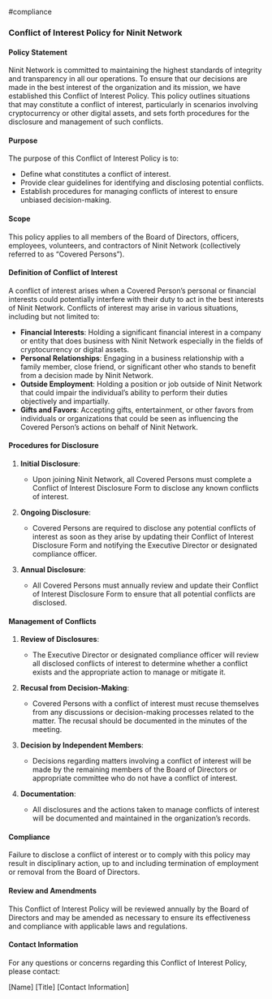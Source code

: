 #compliance 
### Conflict of Interest Policy for Ninit Network

#### Policy Statement

Ninit Network is committed to maintaining the highest standards of integrity and transparency in all our operations. To ensure that our decisions are made in the best interest of the organization and its mission, we have established this Conflict of Interest Policy. This policy outlines situations that may constitute a conflict of interest, particularly in scenarios involving cryptocurrency or other digital assets, and sets forth procedures for the disclosure and management of such conflicts.

#### Purpose

The purpose of this Conflict of Interest Policy is to:

- Define what constitutes a conflict of interest.
- Provide clear guidelines for identifying and disclosing potential conflicts.
- Establish procedures for managing conflicts of interest to ensure unbiased decision-making.

#### Scope

This policy applies to all members of the Board of Directors, officers, employees, volunteers, and contractors of Ninit Network (collectively referred to as “Covered Persons”).

#### Definition of Conflict of Interest

A conflict of interest arises when a Covered Person’s personal or financial interests could potentially interfere with their duty to act in the best interests of Ninit Network. Conflicts of interest may arise in various situations, including but not limited to:

- **Financial Interests**: Holding a significant financial interest in a company or entity that does business with Ninit Network especially in the fields of cryptocurrency or digital assets.
- **Personal Relationships**: Engaging in a business relationship with a family member, close friend, or significant other who stands to benefit from a decision made by Ninit Network.
- **Outside Employment**: Holding a position or job outside of Ninit Network that could impair the individual’s ability to perform their duties objectively and impartially.
- **Gifts and Favors**: Accepting gifts, entertainment, or other favors from individuals or organizations that could be seen as influencing the Covered Person’s actions on behalf of Ninit Network.

#### Procedures for Disclosure

1. **Initial Disclosure**:
    
    - Upon joining Ninit Network, all Covered Persons must complete a Conflict of Interest Disclosure Form to disclose any known conflicts of interest.
2. **Ongoing Disclosure**:
    
    - Covered Persons are required to disclose any potential conflicts of interest as soon as they arise by updating their Conflict of Interest Disclosure Form and notifying the Executive Director or designated compliance officer.
3. **Annual Disclosure**:
    
    - All Covered Persons must annually review and update their Conflict of Interest Disclosure Form to ensure that all potential conflicts are disclosed.

#### Management of Conflicts

1. **Review of Disclosures**:
    
    - The Executive Director or designated compliance officer will review all disclosed conflicts of interest to determine whether a conflict exists and the appropriate action to manage or mitigate it.
2. **Recusal from Decision-Making**:
    
    - Covered Persons with a conflict of interest must recuse themselves from any discussions or decision-making processes related to the matter. The recusal should be documented in the minutes of the meeting.
3. **Decision by Independent Members**:
    
    - Decisions regarding matters involving a conflict of interest will be made by the remaining members of the Board of Directors or appropriate committee who do not have a conflict of interest.
4. **Documentation**:
    
    - All disclosures and the actions taken to manage conflicts of interest will be documented and maintained in the organization’s records.

#### Compliance

Failure to disclose a conflict of interest or to comply with this policy may result in disciplinary action, up to and including termination of employment or removal from the Board of Directors.

#### Review and Amendments

This Conflict of Interest Policy will be reviewed annually by the Board of Directors and may be amended as necessary to ensure its effectiveness and compliance with applicable laws and regulations.

#### Contact Information

For any questions or concerns regarding this Conflict of Interest Policy, please contact:

[Name] [Title]
[Contact Information]